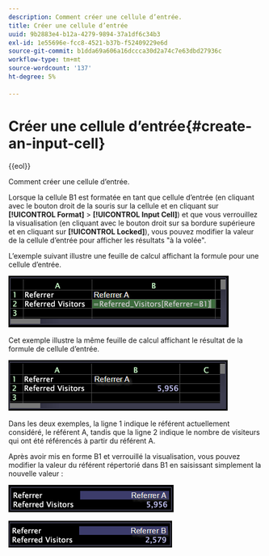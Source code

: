 ```yaml
---
description: Comment créer une cellule d’entrée.
title: Créer une cellule d’entrée
uuid: 9b2883e4-b12a-4279-9894-37a1df6c34b3
exl-id: 1e55696e-fcc8-4521-b37b-f52409229e6d
source-git-commit: b1dda69a606a16dccca30d2a74c7e63dbd27936c
workflow-type: tm+mt
source-wordcount: '137'
ht-degree: 5%

---
```


# Créer une cellule d’entrée{#create-an-input-cell}

{{eol}}

Comment créer une cellule d’entrée.

Lorsque la cellule B1 est formatée en tant que cellule d’entrée (en cliquant avec le bouton droit de la souris sur la cellule et en cliquant sur **[!UICONTROL Format]** > **[!UICONTROL Input Cell]**) et que vous verrouillez la visualisation (en cliquant avec le bouton droit sur sa bordure supérieure et en cliquant sur **[!UICONTROL Locked]**), vous pouvez modifier la valeur de la cellule d’entrée pour afficher les résultats &quot;à la volée&quot;.

L’exemple suivant illustre une feuille de calcul affichant la formule pour une cellule d’entrée.

![](assets/vis_Worksheet_InputCell_formula.png)

Cet exemple illustre la même feuille de calcul affichant le résultat de la formule de cellule d’entrée.

![](assets/vis_Worksheet_InputCell.png)

Dans les deux exemples, la ligne 1 indique le référent actuellement considéré, le référent A, tandis que la ligne 2 indique le nombre de visiteurs qui ont été référencés à partir du référent A.

Après avoir mis en forme B1 et verrouillé la visualisation, vous pouvez modifier la valeur du référent répertorié dans B1 en saisissant simplement la nouvelle valeur :

![](assets/vis_Worksheet_InputCell_locked.png)

![](assets/vis_Worksheet_InputCell_locked_changed.png)
